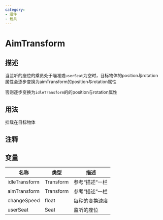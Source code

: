 ```yaml
---
category: 
- 组件
- 载具
---
```

# AimTransform
## 描述

当监听的座位的乘员处于瞄准或`userSeat`为空时，目标物体的position与rotation属性会逐步变换为aimTransform的position与rotation属性

否则逐步变换为`idleTransform`的的position与rotation属性

## 用法

挂载在目标物体

## 注释

## 变量
| 名称 | 类型 | 描述 |
| ----------- | ----------- | ----------- |
| idleTransform | Transform | 参考“描述”一栏 |  
| aimTransform | Transform |参考“描述”一栏 |  
| changeSpeed  | float | 每秒的变换速度 |  
| userSeat | Seat | 监听的座位 |  
